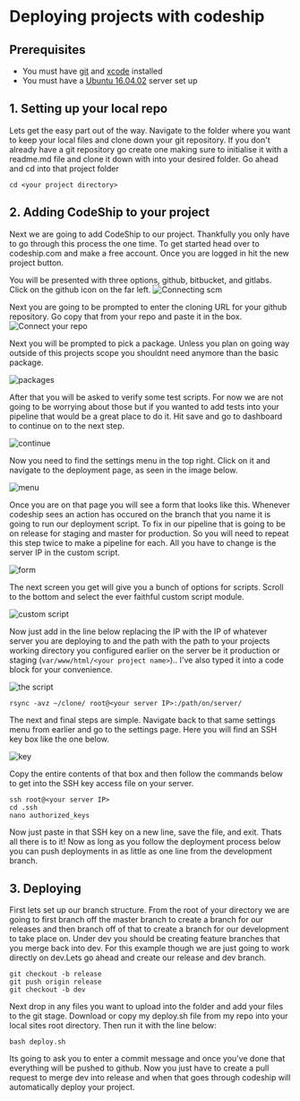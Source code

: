 # Deploying projects with codeship
## Prerequisites
* You must have [git](https://git-scm.com/downloads) and [xcode](https://developer.apple.com/xcode/) installed
* You must have a [Ubuntu 16.04.02](https://github.com/spencerlee200/movies/blob/master/setup.md) server set up

## 1. Setting up your local repo
Lets get the easy part out of the way. Navigate to the folder where you want to keep your local files and clone down your git repository. If you don't already have a git repository go create one making sure to initialise it with a readme.md file and clone it down with into your desired folder. Go ahead and cd into that project folder 

```shell
cd <your project directory>
```

## 2. Adding CodeShip to your project
Next we are going to add CodeShip to our project. Thankfully you only have to go through this process the one time. To get started head over to codeship.com and make a free account. Once you are logged in hit the new project button.

You will be presented with three options, github, bitbucket, and gitlabs. Click on the github icon on the far left.
![Connecting scm](http://i.imgur.com/IwdsBtW.png)

Next you are going to be prompted to enter the cloning URL for your github repository. Go copy that from your repo and paste it in the box.
![Connect your repo](http://i.imgur.com/kJMvbmt.png)

Next you will be prompted to pick a package. Unless you plan on going way outside of this projects scope you shouldnt need anymore than the basic package.

![packages](http://i.imgur.com/qP1rDBC.png)

After that you will be asked to verify some test scripts. For now we are not going to be worrying about those but if you wanted to add tests into your pipeline that would be a great place to do it. Hit save and go to dashboard to continue on to the next step.

![continue](http://i.imgur.com/mHt7IH9.png)

Now you need to find the settings menu in the top right. Click on it and navigate to the deployment page, as seen in the image below.

![menu](http://i.imgur.com/zaCwN0G.png)

Once you are on that page you will see a form that looks like this. Whenever codeship sees an action has occured on the branch that you name it is going to run our deployment script. To fix in our pipeline that is going to be on release for staging and master for production. So you will need to repeat this step twice to make a pipeline for each. All you have to change is the server IP in the custom script.

![form](http://i.imgur.com/bFA6GaC.png)

The next screen you get will give you a bunch of options for scripts. Scroll to the bottom and select the ever faithful custom script module.

![custom script](http://i.imgur.com/GBbFPeU.png)

Now just add in the line below replacing the IP with the IP of whatever server you are deploying to and the path with the path to your projects working directory you configured earlier on the server be it production or staging (`var/www/html/<your project name>`).. I've also typed it into a code block for your convenience. 

![the script](http://i.imgur.com/d6aygP2.png)

```shell
rsync -avz ~/clone/ root@<your server IP>:/path/on/server/
```

The next and final steps are simple. Navigate back to that same settings menu from earlier and go to the settings page. Here you will find an SSH key box like the one below.

![key](http://i.imgur.com/I7RuzWk.png)

Copy the entire contents of that box and then follow the commands below to get into the SSH key access file on your server.

```shell
ssh root@<your server IP>
cd .ssh 
nano authorized_keys
```

Now just paste in that SSH key on a new line, save the file, and exit. Thats all there is to it! Now as long as you follow the deployment process below you can push deployments in as little as one line from the development branch.

## 3. Deploying
First lets set up our branch structure. From the root of your directory we are going to first branch off the master branch to create a branch for our releases and then branch off of that to create a branch for our development to take place on. Under dev you should be creating feature branches that you merge back into dev. For this example though we are just going to work directly on dev.Lets go ahead and create our release and dev branch. 

```shell
git checkout -b release
git push origin release
git checkout -b dev
```

Next drop in any files you want to upload into the folder and add your files to the git stage. Download or copy my deploy.sh file from my repo into your local sites root directory. Then run it with the line below:

```shell
bash deploy.sh
```

Its going to ask you to enter a commit message and once you’ve done that everything will be pushed to github. Now you just have to create a pull request to merge dev into release and when that goes through codeship will automatically deploy your project.
